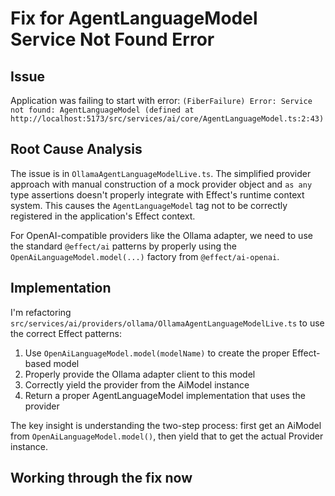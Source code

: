 # Fix for AgentLanguageModel Service Not Found Error

## Issue
Application was failing to start with error: `(FiberFailure) Error: Service not found: AgentLanguageModel (defined at http://localhost:5173/src/services/ai/core/AgentLanguageModel.ts:2:43)`

## Root Cause Analysis
The issue is in `OllamaAgentLanguageModelLive.ts`. The simplified provider approach with manual construction of a mock provider object and `as any` type assertions doesn't properly integrate with Effect's runtime context system. This causes the `AgentLanguageModel` tag not to be correctly registered in the application's Effect context.

For OpenAI-compatible providers like the Ollama adapter, we need to use the standard `@effect/ai` patterns by properly using the `OpenAiLanguageModel.model(...)` factory from `@effect/ai-openai`.

## Implementation

I'm refactoring `src/services/ai/providers/ollama/OllamaAgentLanguageModelLive.ts` to use the correct Effect patterns:

1. Use `OpenAiLanguageModel.model(modelName)` to create the proper Effect-based model
2. Properly provide the Ollama adapter client to this model
3. Correctly yield the provider from the AiModel instance
4. Return a proper AgentLanguageModel implementation that uses the provider

The key insight is understanding the two-step process: first get an AiModel from `OpenAiLanguageModel.model()`, then yield that to get the actual Provider instance.

## Working through the fix now